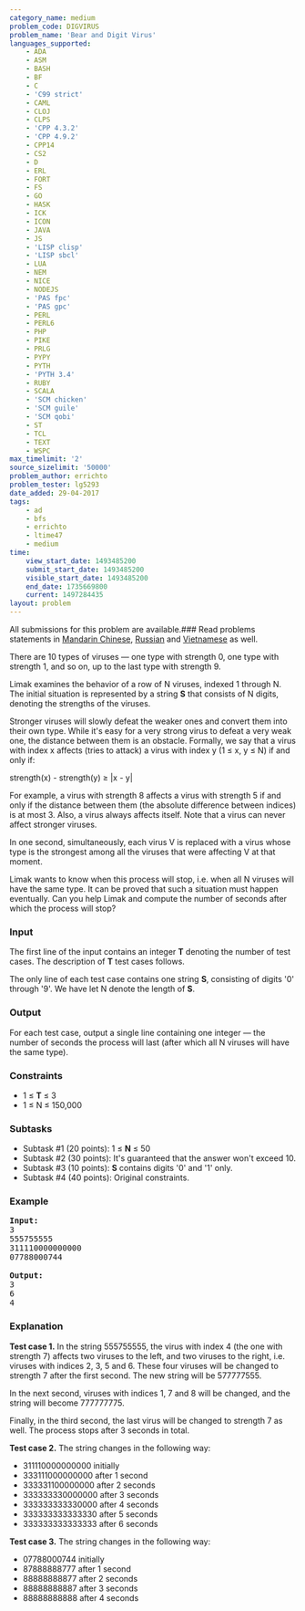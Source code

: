 ```yaml
---
category_name: medium
problem_code: DIGVIRUS
problem_name: 'Bear and Digit Virus'
languages_supported:
    - ADA
    - ASM
    - BASH
    - BF
    - C
    - 'C99 strict'
    - CAML
    - CLOJ
    - CLPS
    - 'CPP 4.3.2'
    - 'CPP 4.9.2'
    - CPP14
    - CS2
    - D
    - ERL
    - FORT
    - FS
    - GO
    - HASK
    - ICK
    - ICON
    - JAVA
    - JS
    - 'LISP clisp'
    - 'LISP sbcl'
    - LUA
    - NEM
    - NICE
    - NODEJS
    - 'PAS fpc'
    - 'PAS gpc'
    - PERL
    - PERL6
    - PHP
    - PIKE
    - PRLG
    - PYPY
    - PYTH
    - 'PYTH 3.4'
    - RUBY
    - SCALA
    - 'SCM chicken'
    - 'SCM guile'
    - 'SCM qobi'
    - ST
    - TCL
    - TEXT
    - WSPC
max_timelimit: '2'
source_sizelimit: '50000'
problem_author: errichto
problem_tester: lg5293
date_added: 29-04-2017
tags:
    - ad
    - bfs
    - errichto
    - ltime47
    - medium
time:
    view_start_date: 1493485200
    submit_start_date: 1493485200
    visible_start_date: 1493485200
    end_date: 1735669800
    current: 1497284435
layout: problem
---
```

All submissions for this problem are available.###  Read problems statements in [Mandarin Chinese](http://www.codechef.com/download/translated/LTIME47/mandarin/DIGVIRUS.pdf), [Russian](http://www.codechef.com/download/translated/LTIME47/russian/DIGVIRUS.pdf) and [Vietnamese](http://www.codechef.com/download/translated/LTIME47/vietnamese/DIGVIRUS.pdf) as well.

There are 10 types of viruses — one type with strength 0, one type with strength 1, and so on, up to the last type with strength 9.

Limak examines the behavior of a row of N viruses, indexed 1 through N. The initial situation is represented by a string **S** that consists of N digits, denoting the strengths of the viruses.

Stronger viruses will slowly defeat the weaker ones and convert them into their own type. While it's easy for a very strong virus to defeat a very weak one, the distance between them is an obstacle. Formally, we say that a virus with index x affects (tries to attack) a virus with index y (1 ≤ x, y ≤ N) if and only if:

strength(x) - strength(y) ≥ |x - y|

For example, a virus with strength 8 affects a virus with strength 5 if and only if the distance between them (the absolute difference between indices) is at most 3. Also, a virus always affects itself. Note that a virus can never affect stronger viruses.

In one second, simultaneously, each virus V is replaced with a virus whose type is the strongest among all the viruses that were affecting V at that moment.

Limak wants to know when this process will stop, i.e. when all N viruses will have the same type. It can be proved that such a situation must happen eventually. Can you help Limak and compute the number of seconds after which the process will stop?

### Input

The first line of the input contains an integer **T** denoting the number of test cases. The description of **T** test cases follows.

The only line of each test case contains one string **S**, consisting of digits '0' through '9'. We have let N denote the length of **S**.

### Output

For each test case, output a single line containing one integer — the number of seconds the process will last (after which all N viruses will have the same type).

### Constraints

- 1 ≤ **T** ≤ 3
- 1 ≤ N ≤ 150,000

### Subtasks

- Subtask #1 (20 points): 1 ≤ **N** ≤ 50
- Subtask #2 (30 points): It's guaranteed that the answer won't exceed 10.
- Subtask #3 (10 points): **S** contains digits '0' and '1' only.
- Subtask #4 (40 points): Original constraints.

### Example

<pre><b>Input:</b>
3
555755555
311110000000000
07788000744

<b>Output:</b>
3
6
4
</pre>
### Explanation

**Test case 1.** In the string 555755555, the virus with index 4 (the one with strength 7) affects two viruses to the left, and two viruses to the right, i.e. viruses with indices 2, 3, 5 and 6. These four viruses will be changed to strength 7 after the first second. The new string will be 577777555.

In the next second, viruses with indices 1, 7 and 8 will be changed, and the string will become 777777775.

Finally, in the third second, the last virus will be changed to strength 7 as well. The process stops after 3 seconds in total.

**Test case 2.** The string changes in the following way:

- 311110000000000 initially
- 333111000000000 after 1 second
- 333331100000000 after 2 seconds
- 333333330000000 after 3 seconds
- 333333333330000 after 4 seconds
- 333333333333330 after 5 seconds
- 333333333333333 after 6 seconds

**Test case 3.** The string changes in the following way:

- 07788000744 initially
- 87888888777 after 1 second
- 88888888877 after 2 seconds
- 88888888887 after 3 seconds
- 88888888888 after 4 seconds
